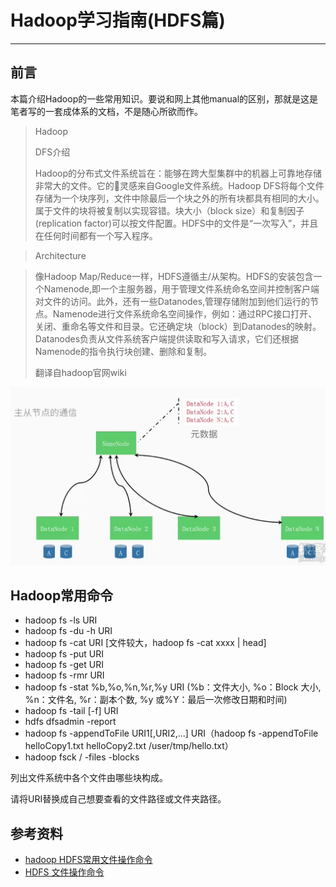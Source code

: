 # Hadoop学习指南(HDFS篇)
--------

## 前言
本篇介绍Hadoop的一些常用知识。要说和网上其他manual的区别，那就是这是笔者写的一套成体系的文档，不是随心所欲而作。

>Hadoop 
>
>DFS介绍
>
> Hadoop的分布式文件系统旨在：能够在跨大型集群中的机器上可靠地存储非常大的文件。它的灵感来自Google文件系统。Hadoop DFS将每个文件存储为一个块序列，文件中除最后一个块之外的所有块都具有相同的大小。属于文件的块将被复制以实现容错。块大小（block size）和复制因子(replication factor)可以按文件配置。HDFS中的文件是“一次写入”，并且在任何时间都有一个写入程序。

> Architecture

>像Hadoop Map/Reduce一样，HDFS遵循主/从架构。HDFS的安装包含一个Namenode,即一个主服务器，用于管理文件系统命名空间并控制客户端对文件的访问。此外，还有一些Datanodes,管理存储附加到他们运行的节点。Namenode进行文件系统命名空间操作，例如：通过RPC接口打开、关闭、重命名等文件和目录。它还确定块（block）到Datanodes的映射。Datanodes负责从文件系统客户端提供读取和写入请求，它们还根据Namenode的指令执行块创建、删除和复制。
>
>翻译自hadoop官网wiki

![](static/HDFS通讯.png)
>

## Hadoop常用命令
- hadoop fs -ls URI
- hadoop fs -du -h URI
- hadoop fs -cat URI [文件较大，hadoop fs -cat xxxx | head]
- hadoop fs -put URI
- hadoop fs -get URI
- hadoop fs -rmr URI
- hadoop fs -stat %b,%o,%n,%r,%y URI (%b：文件大小, %o：Block 大小, %n：文件名, %r：副本个数, %y 或%Y：最后一次修改日期和时间)
- hadoop fs -tail [-f] URI
- hdfs dfsadmin -report
- hadoop fs -appendToFile URI1[,URI2,...] URI（hadoop fs -appendToFile helloCopy1.txt helloCopy2.txt /user/tmp/hello.txt）
- hadoop fsck / -files -blocks

列出文件系统中各个文件由哪些块构成。

请将URI替换成自己想要查看的文件路径或文件夹路径。



## 参考资料

- [hadoop HDFS常用文件操作命令](https://segmentfault.com/a/1190000002672666)
- [HDFS 文件操作命令](http://book.51cto.com/art/201409/452359.htm)


